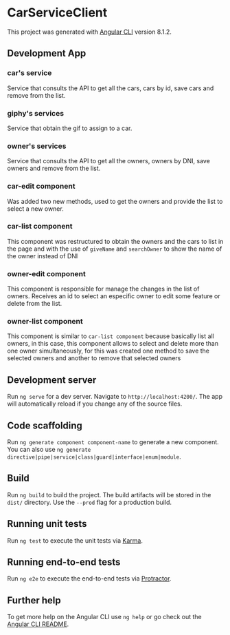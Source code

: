 # CarServiceClient

This project was generated with [Angular CLI](https://github.com/angular/angular-cli) version 8.1.2.

## Development App

### car's service

Service that consults the API to get all the cars, cars by id, save cars and remove from the list.

### giphy's services

Service that obtain the gif to assign to a car.

### owner's services

Service that consults the API to get all the owners, owners by DNI, save owners and remove from the list.

### car-edit component

Was added two new methods, used to get the owners and provide the list to select a new owner.

### car-list component

This component was restructured to obtain the owners and the cars to list in the page and with the use of `giveName` and `searchOwner` to show the name of the owner instead of DNI

### owner-edit component

This component is responsible for manage the changes in the list of owners. Receives an id to select an especific owner to edit some feature or delete from the list. 

### owner-list component

This component is similar to `car-list component` because basically list all owners, in this case, this component allows to select and delete more than one owner simultaneously, for this was created one method to save the selected owners and another to remove that selected owners

## Development server

Run `ng serve` for a dev server. Navigate to `http://localhost:4200/`. The app will automatically reload if you change any of the source files.

## Code scaffolding

Run `ng generate component component-name` to generate a new component. You can also use `ng generate directive|pipe|service|class|guard|interface|enum|module`.

## Build

Run `ng build` to build the project. The build artifacts will be stored in the `dist/` directory. Use the `--prod` flag for a production build.

## Running unit tests

Run `ng test` to execute the unit tests via [Karma](https://karma-runner.github.io).

## Running end-to-end tests

Run `ng e2e` to execute the end-to-end tests via [Protractor](http://www.protractortest.org/).

## Further help

To get more help on the Angular CLI use `ng help` or go check out the [Angular CLI README](https://github.com/angular/angular-cli/blob/master/README.md).
